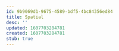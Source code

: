 ```yaml
---
id: 9b9069d1-9675-4589-bdf5-4bc84356ed84
title: Spatial
desc: ''
updated: 1607703284781
created: 1607703284781
stub: true
---
```


